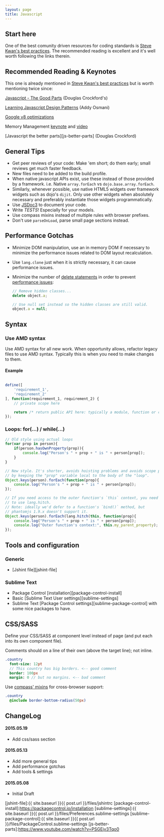 ```yaml
---
layout: page
title: Javascript
---
```


## Start here

One of the best comunity driven resources for coding standards is [Steve Kwan's best practices][steve-kwan-best-practices]. The recommended reading is excellent and it's well worth following the links therein.

## Recommended Reading & Keynotes

This one is already mentioned in [Steve Kwan's best practices][steve-kwan-best-practices] but is worth mentioning twice since:

[Javascript - The Good Parts][javascript-the-good-parts] (Douglas Crockford's)

[Learning Javascript Design Patterns][learning-javascript-design-patterns] (Addy Osmani)

[Google v8 optimizations][google-v8-optimizations]

Memory Management [keynote][memory-management-keynote] and [video][memory-management-video]

[Javascript the better parts][js-better-parts] (Douglas Crockford)


## General Tips

- Get peer reviews of your code: Make 'em short; do them early; small reviews get much faster feedback.
- New files need to be added to the build profile.
- When native javascript APIs exist, use these instead of those provided by a framework. i.e. Native `array.forEach` vs `dojo.base.array.forEach`.
- Similarly, whenever possible, use native HTML5 widgets over framework widgets such as dojo's `dijit`. Only use other widgets when absolutely necessary and preferably instantiate those widgets programmatically.
- Use [JSDoc3][jsdoc3] to document your code.
- Write *TESTS*! Especially for your models.
- Use compass mixins instead of multiple rules with browser prefixes.
- Don't use `parseOnLoad`, parse small page sections instead.


## Performance Gotchas

- Minimize DOM manipulation, use an in memory DOM if necessary to minimize the performance issues related to DOM layout recalculation.
- Use `lang.clone` just when it is strictly necessary, it can cause performance issues.
- Minimize the number of [delete statements][google-v8-optimizations] in order to prevent [performance issues][memory-management-keynote]:

  ``` javascript
  // Remove hidden classes...
  delete object.a;

  // Use null set instead so the hidden classes are still valid.
  object.a = null;
  ```


## Syntax

### Use AMD syntax

Use AMD syntax for all new work. When opportunity allows, refactor legacy files to use AMD syntax. Typically this is when you need to make changes to them.

#### Example

```javascript

define([
    'requirement_1',
    'requirement_2'
], function(requirement_1, requirement_2) {
    // private scope here

    return /* return public API here: typically a module, function or class */
});
```

### Loops: for(...) / while(...)

```javascript
// Old style using actual loops
for(var prop in person){
    if(person.hasOwnProperty(prop)){
        console.log("Person's " + prop + " is " + person[prop]);
    }
}

// New style. It's shorter, avoids hoisting problems and avoids scope pollution
// by keeping the "prop" variable local to the body of the "loop".
Object.keys(person).forEach(function(prop){
    console.log("Person's " + prop + " is " + person[prop]);
});

// If you need access to the outer function's `this` context, you need
// to use lang.hitch.
// Note: ideally we'd defer to a function's `bind()` method, but
// phantomjs 1.9.x doesn't support it.
Object.keys(person).forEach(lang.hitch(this, function(prop){
    console.log("Person's " + prop + " is " + person[prop]);
    console.log("Outer function's context:", this.my_parent_property);
});
```

## Tools and configuration

### Generic

- [Jshint file][jshint-file]

### Sublime Text

- Package Control [installation][package-control-install]
- Basic [Sublime Text User settings][sublime-settings]
- Sublime Text [Package Control settings][sublime-package-control] with some nice packages to have.

## CSS/SASS

Define your CSS/SASS at component level instead of page (and put each into its own component file).

Comments should on a line of their own (above the target line); not inline.

```sass
.country
  font-size: 12pt
  // This country has big borders. <-- good comment
  border: 100px
  margin: 0 // but no margins. <-- bad comment
```

Use [compass' mixins][compass-mixins] for cross-browser support:

```sass
.country
  @include border-bottom-radius(50px)
```

## ChangeLog

#### 2015.05.19

- Add css/sass section

#### 2015.05.13

- Add more general tips
- Add performance gotchas
- Add tools & settings

#### 2015.05.08

- Initial Draft

<!-- links -->

[google-v8-optimizations]:https://developers.google.com/v8/design
[memory-management-keynote]:https://speakerdeck.com/addyosmani/javascript-memory-management-masterclass
[memory-management-video]:https://www.youtube.com/watch?v=LaxbdIyBkL0
[steve-kwan-best-practices]:https://github.com/stevekwan/best-practices/blob/master/javascript/best-practices.md
[javascript-the-good-parts]:http://javascript.crockford.com/
[learning-javascript-design-patterns]:http://addyosmani.com/resources/essentialjsdesignpatterns/book/
[jsdoc3]:https://github.com/jsdoc3/jsdoc
[compass-mixins]:http://compass-style.org/index/mixins/

[jshint-file]:{{ site.baseurl }}{{ post.url }}/files/jshintrc
[package-control-install]:https://packagecontrol.io/installation
[sublime-settings]:{{ site.baseurl }}{{ post.url }}/files/Preferences.sublime-settings
[sublime-package-control]:{{ site.baseurl }}{{ post.url }}/files/PackageControl.sublime-settings
[js-better-parts]:https://www.youtube.com/watch?v=PSGEjv3Tqo0
